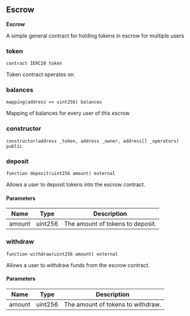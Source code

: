 ## Escrow

**Escrow**

A simple general contract for holding tokens in escrow for multiple users

### token

```solidity
contract IERC20 token
```

Token contract operates on

### balances

```solidity
mapping(address => uint256) balances
```

Mapping of balances for every user of this escrow

### constructor

```solidity
constructor(address _token, address _owner, address[] _operators) public
```

### deposit

```solidity
function deposit(uint256 amount) external
```

Allows a user to deposit tokens into the escrow contract.

#### Parameters

| Name | Type | Description |
| ---- | ---- | ----------- |
| amount | uint256 | The amount of tokens to deposit. |

### withdraw

```solidity
function withdraw(uint256 amount) external
```

Allows a user to withdraw funds from the escrow contract.

#### Parameters

| Name | Type | Description |
| ---- | ---- | ----------- |
| amount | uint256 | The amount of tokens to withdraw. |

